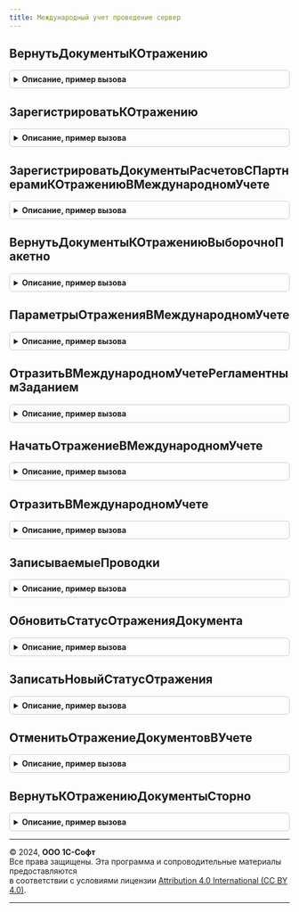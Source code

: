 ```yaml
---
title: Международный учет проведение сервер
---
```



## ВернутьДокументыКОтражению
<details style="margin: 1em 0; padding: 0.5em; border: 1px solid #ccc; border-radius: 6px;">

<summary style="font-weight: bold; cursor: pointer;">Описание, пример вызова</summary>

```bsl

// Возвращает документы к отражению в международном учете для заданных периодов отражения
//
// Параметры:
// 	ДокументыКОтражению -   ТаблицаЗначений,
// 							МенеджерВременныхТаблиц - Таблица документов, которые надо вернуть к отражению,
// 													  или менеджер временных таблиц имеющий таблицу ДокументыКОтражению
// 													  Таблица должна иметь колонки Документ, Организация, ДатаОтражения.
//
Процедура ВернутьДокументыКОтражению(ДокументыКОтражению) Экспорт
```

Пример вызова
```bsl
МеждународныйУчетПроведениеСервер.ВернутьДокументыКОтражению(ДокументыКОтражению) 
```
</details>

## ЗарегистрироватьКОтражению
<details style="margin: 1em 0; padding: 0.5em; border: 1px solid #ccc; border-radius: 6px;">

<summary style="font-weight: bold; cursor: pointer;">Описание, пример вызова</summary>

```bsl

// Формирует движения по регистру ОтражениеДокументовВМеждународномУчете, выполняет очистку неактуальных записей в Международный.
// Для документов отражаемых в международном учете по данным оборотных регистров и регл. учета.
//
// Параметры:
//  Объект - ДокументОбъект, Структура - документ регистрируемый к отражению.
//  ДополнительныеСвойства - Структура - дополнительные свойства документа инициализированные при проведении документа.
//  Движения - КоллекцияДвижений - наборы записей регистров записываемые документом.
//                                 На момент вызова метода все наборы должны быть записаны.
//  Отказ - Булево - признак отказа в проведении.
//
Процедура ЗарегистрироватьКОтражению(Объект, ДополнительныеСвойства, Движения, Отказ = Ложь) Экспорт
```

Пример вызова
```bsl
МеждународныйУчетПроведениеСервер.ЗарегистрироватьКОтражению(Объект, ДополнительныеСвойства, Движения, Отказ);
```
</details>

## ЗарегистрироватьДокументыРасчетовСПартнерамиКОтражениюВМеждународномУчете
<details style="margin: 1em 0; padding: 0.5em; border: 1px solid #ccc; border-radius: 6px;">

<summary style="font-weight: bold; cursor: pointer;">Описание, пример вызова</summary>

```bsl

// Регистрирует документы расчетов с партнерами к отражению в международном учете.
//
// Параметры:
//	ТаблицаРасчетов - ТаблицаЗначений - Таблица изменений по расчетам с партнерами:
//	                      * Регистратор - ДокументСсылка - Документ-регистратор движений
//	                      * Период - Дата - Период движений
//	                      * АналитикаУчетаПоПартнерам - СправочникСсылка.КлючиАналитикиУчетаПоПартнерам - Аналитика учета.
//
Процедура ЗарегистрироватьДокументыРасчетовСПартнерамиКОтражениюВМеждународномУчете(ТаблицаРасчетов) Экспорт
```

Пример вызова
```bsl
МеждународныйУчетПроведениеСервер.ЗарегистрироватьДокументыРасчетовСПартнерамиКОтражениюВМеждународномУчете(ТаблицаРасчетов) 
```
</details>

## ВернутьДокументыКОтражениюВыборочноПакетно
<details style="margin: 1em 0; padding: 0.5em; border: 1px solid #ccc; border-radius: 6px;">

<summary style="font-weight: bold; cursor: pointer;">Описание, пример вызова</summary>

```bsl

// Записывает движения по регистру ОтражениеДокументаВМеждународномУчете, выполняет очистку неактуальных записей в Международный.
// Вызывается из оффлайновых общих модулей НДС.
//
// Параметры:
// 	МенеджерВременныхТаблиц - МенеджерВременныхТаблиц - менеджер временных таблиц, имеющий таблицы
// 		ТаблицаТекущейРегистрации и ТаблицаВыборочнойРегистрации.
// 		Таблицы должны иметь колонки Документ, Организация, ДатаОтражения.
// 	КоличествоОбработанных - Число - Параметр, в котором необходимо вернуть количество возвращенных к отражению документов.
//
Процедура ВернутьДокументыКОтражениюВыборочноПакетно(МенеджерВременныхТаблиц, КоличествоОбработанных = Неопределено) Экспорт
```

Пример вызова
```bsl
МеждународныйУчетПроведениеСервер.ВернутьДокументыКОтражениюВыборочноПакетно(МенеджерВременныхТаблиц, КоличествоОбработанных);
```
</details>

## ПараметрыОтраженияВМеждународномУчете
<details style="margin: 1em 0; padding: 0.5em; border: 1px solid #ccc; border-radius: 6px;">

<summary style="font-weight: bold; cursor: pointer;">Описание, пример вызова</summary>

```bsl

// Возвращает параметры отражения в международном учете
//
// Возвращаемое значение:
// 	Структура - Параметры отражения:
// 		* Документы - ДокументСсылка, Массив Из ДокументСсылка - Отбор по конкретным документам, Если Неопределено, то все.
// 		* Организации - СправочникСсылка.Организации, Массив Из СправочникСсылка.Организации - Отбор по организациям. Если Неопределено, то все.
// 		* ДатаОкончания - Дата - Отбор документов к отражению по дате. По умолчанию все документы.
// 		* ЗаписыватьПроводки - Булево - Записывать проводки, получившиеся в результате отражения.
// 		* ВыполнитьПересчеты - Булево - Выполнять офлайновые операции перед формированием проводок.
// 		* ПроверятьСтатусОтражения - Булево - Выполнять отражение для документов с определенными значениями статуса в регистре ОтражениеДокументовВМеждународномУчете.
// 		* ПланыСчетовСКорреспонденцией - Массив из СправочникСсылка.ПланыСчетовМеждународногоУчета - Планы счетов с поддержкой корреспонденции
// 		* ПланыСчетовБезКорреспонденции - Массив из СправочникСсылка.ПланыСчетовМеждународногоУчета - Планы счетов без поддержки корреспонденции
// 		* ПрогнозныеПараметры - см. ПрогнозныеПараметрыОтраженияВМеждународномУчете.
// 		* ПроводокДляПереходаВФон - Число - Количество формируемых проводок, начиная с которого отражение выполняется в фоновом задании при интерактивном запуске.
// 		* МинимальныйРазмерПорции - Число - Количество формируемых проводок, начиная с которого отражение выполняется в несколько потоков, если возможно.
// 		* КоличествоПотоков - Число - Количество сеансов отражения документов, выполняющихся одновременно.
// 		* КоличествоПопыток - Число - Количество попыток обработки одной порции документов.
// 		* ИспользованиеТекущихИтогов - Булево - Сохраняет состояние использования текущих итогов в регистрах бухгалтерии перед отражением в многопоточном режиме.
// 		* МаксимальныйПериодИтогов - Дата - Сохраняет максимальный хранимый период итогов в регистрах бухгалтерии перед отражением в многопоточном режиме.
// 		* МинимальныйПериодИтогов - Дата - Сохраняет минимальный хранимый период итогов в регистрах бухгалтерии перед отражением в многопоточном режиме.
// 		* ВосстановитьСостояниеИтогов - Булево - Сохраняет необходимость восстановления состояния итогов регистров бухгалтерии после отражения в многопоточном режиме.
//
Функция ПараметрыОтраженияВМеждународномУчете() Экспорт
```

Пример вызова
```bsl
Результат = МеждународныйУчетПроведениеСервер.ПараметрыОтраженияВМеждународномУчете() 
```
</details>

## ОтразитьВМеждународномУчетеРегламентнымЗаданием
<details style="margin: 1em 0; padding: 0.5em; border: 1px solid #ccc; border-radius: 6px;">

<summary style="font-weight: bold; cursor: pointer;">Описание, пример вызова</summary>

```bsl

// Обработчик вызываемый регламентным заданием ОтражениеДокументовВМеждународномУчете.
//
Процедура ОтразитьВМеждународномУчетеРегламентнымЗаданием() Экспорт
```

Пример вызова
```bsl
МеждународныйУчетПроведениеСервер.ОтразитьВМеждународномУчетеРегламентнымЗаданием() 
```
</details>

## НачатьОтражениеВМеждународномУчете
<details style="margin: 1em 0; padding: 0.5em; border: 1px solid #ccc; border-radius: 6px;">

<summary style="font-weight: bold; cursor: pointer;">Описание, пример вызова</summary>

```bsl

// Начинает отражение документов в международном учете в длительной операции.
//
// Параметры:
//	ПараметрыОтраженияВМеждународномУчете - См. ПараметрыОтраженияВМеждународномУчете
//	ИдентификаторФормы - УникальныйИдентификатор - Идентификатор формы, из которой запущено отражение документов в учете
//
// Возвращаемое значение:
//	См. ДлительныеОперации.ВыполнитьФункцию
//
Функция НачатьОтражениеВМеждународномУчете(ПараметрыОтраженияВМеждународномУчете, ИдентификаторФормы) Экспорт
```

Пример вызова
```bsl
Результат = МеждународныйУчетПроведениеСервер.НачатьОтражениеВМеждународномУчете(ПараметрыОтраженияВМеждународномУчете, ИдентификаторФормы) 
```
</details>

## ОтразитьВМеждународномУчете
<details style="margin: 1em 0; padding: 0.5em; border: 1px solid #ccc; border-radius: 6px;">

<summary style="font-weight: bold; cursor: pointer;">Описание, пример вызова</summary>

```bsl

// Выполняет отражение документов в международном учете.
//
// Параметры:
//	ПараметрыОтраженияВМеждународномУчете - см. ПараметрыОтраженияВМеждународномУчете
//	НомерИтерации - Число - Текущий номер повтора выполнения
//
// Возвращаемое значение:
//	см. ТаблицаПроводок
//
Функция ОтразитьВМеждународномУчете(ПараметрыОтраженияВМеждународномУчете, Знач НомерИтерации = 0) Экспорт
```

Пример вызова
```bsl
Результат = МеждународныйУчетПроведениеСервер.ОтразитьВМеждународномУчете(ПараметрыОтраженияВМеждународномУчете, НомерИтерации);
```
</details>

## ЗаписываемыеПроводки
<details style="margin: 1em 0; padding: 0.5em; border: 1px solid #ccc; border-radius: 6px;">

<summary style="font-weight: bold; cursor: pointer;">Описание, пример вызова</summary>

```bsl

// По передаваемой в качестве параметра таблице проводок, возвращает таблицу проводок, удовлетворяющих условиям записи.
//
// Параметры:
//	ПроводкиДокумента - см. ТаблицаПроводок
//	ПланСчетов - СправочникСсылка.ПланыСчетовМеждународногоУчета, Массив из СправочникСсылка.ПланыСчетовМеждународногоУчета - отбор по плану счетов
//	ОтбиратьПоПлануСчетов - Булево - необходимость выполнения отбора по плану счетов
//
// Возвращаемое значение:
//	 см. ТаблицаПроводок
//
Функция ЗаписываемыеПроводки(ПроводкиДокумента, ПланСчетов, Знач ОтбиратьПоПлануСчетов = Истина) Экспорт
```

Пример вызова
```bsl
Результат = МеждународныйУчетПроведениеСервер.ЗаписываемыеПроводки(ПроводкиДокумента, ПланСчетов, ОтбиратьПоПлануСчетов);
```
</details>

## ОбновитьСтатусОтраженияДокумента
<details style="margin: 1em 0; padding: 0.5em; border: 1px solid #ccc; border-radius: 6px;">

<summary style="font-weight: bold; cursor: pointer;">Описание, пример вызова</summary>

```bsl

// Проверяет равенство идентификаторов статусов отражения, считанных в момент начала формирования проводок
// и перед записью сформированных проводок. При совпадении идентификаторов обновляет статус отражения
// документа в международном учете и комментарий на основе статусов сформированных проводок.
//
// Параметры:
//	Документ - ДокументСсылка - ссылка на документ.
//	Измерения - ТаблицаЗначений - Таблица измерений, по которым нужно обновить статус отражения. Колонки таблицы:
//			* ПланСчетов - СправочникСсылка.ПланыСчетовМеждународногоУчета - План счетов для обновления статуса
//			* Организация - СправочникСсылка.Организации - Организация для обновления статуса
//			* ДатаОтражения - Дата - Дата отражения, накоторую нужно обновить статус
//			* ИдентификаторСтатуса - УникальныйИдентификатор - Значение идентификатора, считанное в момент начала формирования проводок
//	ПроводкиДокумента - ТаблицаЗначений - Таблица проводок документа, на основании которой обновляется статус. Колонки таблицы:
//			* Период - Дата - Период проводки
//			* ПланСчетов - СправочникСсылка.ПланыСчетовМеждународногоУчета - План счетов для отметки статуса
//			* Организация - СправочникСсылка.Организации - Организация для отметки статуса
//			* Статус - ПеречислениеСсылка.СтатусыОтраженияВМеждународномУчете - Статус отражения
//			* Комментарий - Строка - Комментарий к статусу отражения
//	ВозвращатьКОтражениюДокументСторно - Булево - Возвращать к отражению сторнирующий документ.
//
// Возвращаемое значение:
//	Булево - Истина если идентификаторы статусов отражения не изменились с момента начала формирования проводок
//		и новые значения статусов записаны в регистр сведений ОтражениеДокументовВМеждународномУчете
//
Функция ОбновитьСтатусОтраженияДокумента(Документ, Измерения, ПроводкиДокумента) Экспорт
```

Пример вызова
```bsl
Результат = МеждународныйУчетПроведениеСервер.ОбновитьСтатусОтраженияДокумента(Документ, Измерения, ПроводкиДокумента) 
```
</details>

## ЗаписатьНовыйСтатусОтражения
<details style="margin: 1em 0; padding: 0.5em; border: 1px solid #ccc; border-radius: 6px;">

<summary style="font-weight: bold; cursor: pointer;">Описание, пример вызова</summary>

```bsl

// Записывает новый статус отражения в учете.
//
// Параметры:
//  МассивДокументов - Массив из ДокументСсылка - Массив документов.
//  НовыйСтатусОтражения - ПеречислениеСсылка.СтатусыОтраженияВМеждународномУчете - Новый статус отражения.
//  СтарыеСтатусыОтражения - Массив из ПеречислениеСсылка.СтатусыОтраженияВМеждународномУчете - Старые статусы отражения.
Процедура ЗаписатьНовыйСтатусОтражения(МассивДокументов, НовыйСтатусОтражения, СтарыеСтатусыОтражения) Экспорт
```

Пример вызова
```bsl
МеждународныйУчетПроведениеСервер.ЗаписатьНовыйСтатусОтражения(МассивДокументов, НовыйСтатусОтражения, СтарыеСтатусыОтражения) 
```
</details>

## ОтменитьОтражениеДокументовВУчете
<details style="margin: 1em 0; padding: 0.5em; border: 1px solid #ccc; border-radius: 6px;">

<summary style="font-weight: bold; cursor: pointer;">Описание, пример вызова</summary>

```bsl

// Отменяет отражение документов в учете.
//
// Параметры:
//  МассивДокументов - Массив из ДокументСсылка - Массив документов.
Процедура ОтменитьОтражениеДокументовВУчете(МассивДокументов) Экспорт
```

Пример вызова
```bsl
МеждународныйУчетПроведениеСервер.ОтменитьОтражениеДокументовВУчете(МассивДокументов) 
```
</details>

## ВернутьКОтражениюДокументыСторно
<details style="margin: 1em 0; padding: 0.5em; border: 1px solid #ccc; border-radius: 6px;">

<summary style="font-weight: bold; cursor: pointer;">Описание, пример вызова</summary>

```bsl

// Возвращает к отражению сторнирующие документы при изменении проводок сторнируемых документов.
//
// Параметры:
//  ПараметрыФормированияПроводок - см. ПараметрыФормированияПроводок
//  Документы - ДокументСсылка, Массив из ДокументСсылка - сторнируемые документы, у которых изменились проводки.
Процедура ВернутьКОтражениюДокументыСторно(ПараметрыФормированияПроводок = Неопределено, Документы = Неопределено) Экспорт
```

Пример вызова
```bsl
МеждународныйУчетПроведениеСервер.ВернутьКОтражениюДокументыСторно(ПараметрыФормированияПроводок, Документы);
```
</details>

---

© 2024, **ООО 1С-Софт**  
Все права защищены. Эта программа и сопроводительные материалы предоставляются  
в соответствии с условиями лицензии [Attribution 4.0 International (CC BY 4.0)](https://creativecommons.org/licenses/by/4.0/legalcode).

---
